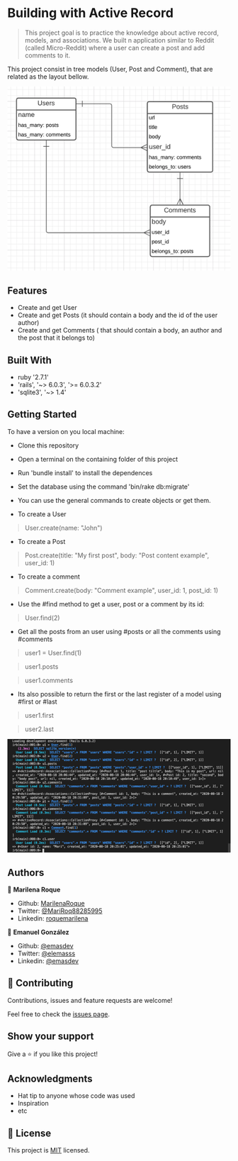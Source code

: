 # Building with Active Record

> This project goal is to practice the knowledge about active record, models, and associations. We built n application similar to Reddit (called Micro-Reddit) where a user can create a post and add comments to it.


This project consist in tree models (User, Post and Comment), that are related as the layout bellow.

![Database Layout](./app/assets/images/layout.png)


## Features

- Create and get User
- Create and get Posts (it should contain a body and the id of the user author)
- Create and get Comments ( that should contain a body, an author and the post that it belongs to)



## Built With

- ruby '2.7.1'
- 'rails', '~> 6.0.3', '>= 6.0.3.2'
- 'sqlite3', '~> 1.4'

## Getting Started

​To have a version on you local machine:

- Clone this repository
- Open a terminal on the containing folder of this project
- Run 'bundle install' to install the dependences
- Set the database using the command 'bin/rake db:migrate'
- You can use the general commands to create objects or get them.

- To create a User

> User.create(name: "John")

- To create a Post

> Post.create(title: "My first post", body: "Post content example", user_id: 1)

- To create a comment

> Comment.create(body: "Comment example", user_id: 1, post_id: 1)

- Use the #find method to get a user, post or a comment by its id:

> User.find(2)

- Get all the posts from an user using #posts or all the comments using #comments

> user1 = User.find(1)

> user1.posts

> user1.comments

- Its also possible to return the first or the last register of a model using #first or #last

> user1.first

> user2.last


![Database Layout](./app/assets/images/screenshot.png)

## Authors

👤 **Marilena Roque**

- Github: [MarilenaRoque](https://github.com/MarilenaRoque)
- Twitter: [@MariRoq88285995](https://twitter.com/MariRoq88285995)
- Linkedin: [roquemarilena](https://www.linkedin.com/in/roquemarilena/)

👤 **Emanuel González**

- Github: [@emasdev](https://github.com/emasdev)
- Twitter: [@elemasss](https://twitter.com/elemass)
- Linkedin: [@emasdev](https://www.linkedin.com/in/emasdev/) 

## 🤝 Contributing

Contributions, issues and feature requests are welcome!

Feel free to check the [issues page](issues/).

## Show your support

Give a ⭐️ if you like this project!

## Acknowledgments

- Hat tip to anyone whose code was used
- Inspiration
- etc

## 📝 License

This project is [MIT](lic.url) licensed.